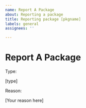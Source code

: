 ```yaml
---
name: Report A Package
about: Reporting a package
title: Reporting package [pkgname]
labels: general
assignees: ''

---
```


# Report A Package

Type:

[type]

Reason:

[Your reason here]
